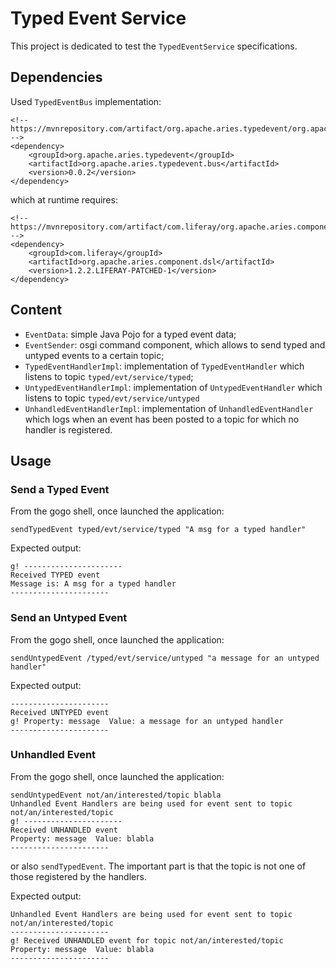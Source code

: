# Typed Event Service

This project is dedicated to test the `TypedEventService` specifications.

## Dependencies

Used `TypedEventBus` implementation:

```
<!-- https://mvnrepository.com/artifact/org.apache.aries.typedevent/org.apache.aries.typedevent.bus -->
<dependency>
    <groupId>org.apache.aries.typedevent</groupId>
    <artifactId>org.apache.aries.typedevent.bus</artifactId>
    <version>0.0.2</version>
</dependency>

```

which at runtime requires:

```
<!-- https://mvnrepository.com/artifact/com.liferay/org.apache.aries.component.dsl -->
<dependency>
    <groupId>com.liferay</groupId>
    <artifactId>org.apache.aries.component.dsl</artifactId>
    <version>1.2.2.LIFERAY-PATCHED-1</version>
</dependency>
```

## Content

+ `EventData`: simple Java Pojo for a typed event data;
+ `EventSender`: osgi command component, which allows to send typed and untyped events to a certain topic;
+ `TypedEventHandlerImpl`: implementation of `TypedEventHandler` which listens to topic `typed/evt/service/typed`;
+ `UntypedEventHandlerImpl`: implementation of `UntypedEventHandler` which listens to topic `typed/evt/service/untyped`
+ `UnhandledEventHandlerImpl`: implementation of `UnhandledEventHandler` which logs when an event has been posted to a topic for which no handler is registered.

## Usage

### Send a Typed Event

From the gogo shell, once launched the application:

```
sendTypedEvent typed/evt/service/typed "A msg for a typed handler"
```

Expected output:

```
g! ----------------------
Received TYPED event
Message is: A msg for a typed handler
----------------------
```

### Send an Untyped Event

From the gogo shell, once launched the application:

```
sendUntypedEvent /typed/evt/service/untyped "a message for an untyped handler"
```

Expected output:

```
----------------------
Received UNTYPED event
g! Property: message  Value: a message for an untyped handler
----------------------
```

### Unhandled Event

From the gogo shell, once launched the application:

```
sendUntypedEvent not/an/interested/topic blabla
Unhandled Event Handlers are being used for event sent to topic not/an/interested/topic
g! ----------------------
Received UNHANDLED event
Property: message  Value: blabla
----------------------
```

or also `sendTypedEvent`. The important part is that the topic is not one of those registered by the handlers.

Expected output:

```
Unhandled Event Handlers are being used for event sent to topic not/an/interested/topic
----------------------
g! Received UNHANDLED event for topic not/an/interested/topic
Property: message  Value: blabla
----------------------
```

